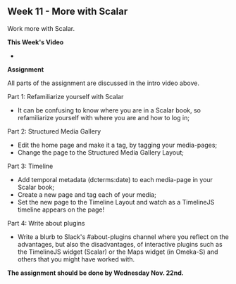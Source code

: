 ## Week 11 - More with Scalar

Work more with Scalar.

**This Week's Video**

- 

**Assignment**

All parts of the assignment are discussed in the intro video above.

Part 1: Refamiliarize yourself with Scalar
- It can be confusing to know where you are in a Scalar book, so refamiliarize yourself with where you are and how to log in;

Part 2: Structured Media Gallery
- Edit the home page and make it a tag, by tagging your media-pages;
- Change the page to the Structured Media Gallery Layout;

Part 3: Timeline
- Add temporal metadata (dcterms:date) to each media-page in your Scalar book;
- Create a new page and tag each of your media;
- Set the new page to the Timeline Layout and watch as a TimelineJS timeline appears on the page!

Part 4: Write about plugins
- Write a blurb to Slack's #about-plugins channel where you reflect on the advantages, but also the disadvantages, of interactive plugins such as the TimelineJS widget (Scalar) or the Maps widget (in Omeka-S) and others that you might have worked with.

**The assignment should be done by Wednesday Nov. 22nd.**
